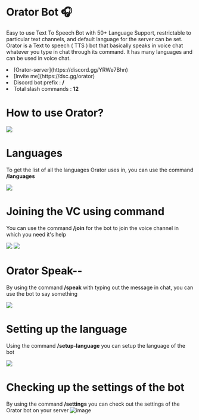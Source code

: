 <h1> Orator Bot 🎧 </h1>

<p>Easy to use Text To Speech Bot with 50+ Language Support, restrictable to particular text channels, and default language for the server can be set. Orator is a Text to speech ( TTS ) bot that basically speaks in voice chat whatever you type in chat through its command. It has many languages and can be used in voice chat.</p>

<li> [Orator-server](https://discord.gg/YRWe7Bhn)</li> 
<li> [Invite me](https://dsc.gg/orator) <?li>

<li>Discord bot prefix : <b>/</b></li>
<li>Total slash commands : <b>12</b></li>

<h1> How to use Orator? </h1>

<img src="https://media.discordapp.net/attachments/1033290797229023272/1036350904871436440/unknown.png">

<h1>Languages</h1>

<p>To get the list of all the languages Orator uses in, you can use the command <b>/languages</b> </p>

<img src="https://cdn.discordapp.com/attachments/1033290797229023272/1036351788598693939/unknown.png">

<h1>Joining the VC using command</h1>

<p>You can use the command <b>/join</b> for the bot to join the voice channel in which you need it's help</p>

<img src="https://media.discordapp.net/attachments/1033290797229023272/1036352376858226848/unknown.png"> <img src="https://media.discordapp.net/attachments/1033290797229023272/1036352411494789191/unknown.png"> 

<h1>Orator Speak--</h1>

<p>By using the command <b>/speak</b> with typing out the message in chat, you can use the bot to say something</p>

<img src="https://media.discordapp.net/attachments/1033290797229023272/1036352667624161360/unknown.png">

<h1>Setting up the language</h1>

<p>Using the command <b>/setup-language</b> you can setup the language of the bot</p>

<img src="https://media.discordapp.net/attachments/1033290797229023272/1036354632986931310/unknown.png">

<h1>Checking up the settings of the bot </h1>

<p>By using the command <b>/settings</B> you can check out the settings of the Orator bot on your server

<img src="https://media.discordapp.net/attachments/1033290797229023272/1038721324559913011/image.png" alt="image">
